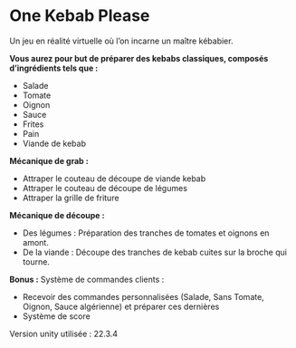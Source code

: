# One Kebab Please 

Un jeu en réalité virtuelle où l’on incarne un maître kébabier. 


**Vous aurez pour but de préparer des kebabs classiques, composés d’ingrédients tels que :**
-	Salade
-	Tomate
-	Oignon
-	Sauce 
-	Frites
-	Pain
-	Viande de kebab


**Mécanique de grab :**
-	Attraper le couteau de découpe de viande kebab
-	Attraper le couteau de découpe de légumes
-	Attraper la grille de friture


**Mécanique de découpe :**
-	Des légumes : Préparation des tranches de tomates et oignons en amont.
-	De la viande : Découpe des tranches de kebab cuites sur la broche qui tourne.


**Bonus :**
Système de commandes clients :
-	Recevoir des commandes personnalisées (Salade, Sans Tomate, Oignon, Sauce algérienne) et préparer ces dernières 
-	Système de score


Version unity utilisée : 22.3.4
